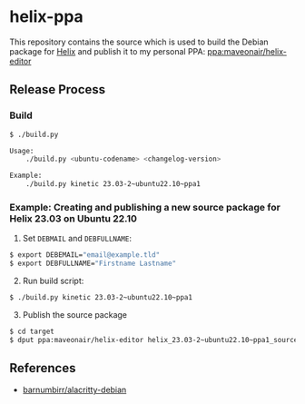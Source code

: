 # helix-ppa

This repository contains the source which is used to build the Debian package for [Helix](https://github.com/helix-editor/helix) and publish it to my personal PPA: [ppa:maveonair/helix-editor](https://launchpad.net/~maveonair/+archive/ubuntu/helix-editor)

## Release Process

### Build

```sh
$ ./build.py

Usage:
    ./build.py <ubuntu-codename> <changelog-version>

Example:
    ./build.py kinetic 23.03-2~ubuntu22.10~ppa1
```

### Example: Creating and publishing a new source package for Helix 23.03 on Ubuntu 22.10

1. Set `DEBMAIL` and `DEBFULLNAME`:

```sh
$ export DEBEMAIL="email@example.tld"
$ export DEBFULLNAME="Firstname Lastname"
```

2. Run build script:

```sh
$ ./build.py kinetic 23.03-2~ubuntu22.10~ppa1
```

3. Publish the source package

```sh
$ cd target
$ dput ppa:maveonair/helix-editor helix_23.03-2~ubuntu22.10~ppa1_source.changes
```

## References

- [barnumbirr/alacritty-debian](https://github.com/barnumbirr/alacritty-debian)
